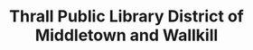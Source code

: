 ---
layout: repo
title: "Thrall Public Library District of Middletown and Wallkill"
id: 20981
permalink: repos/20981/
---